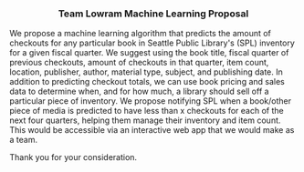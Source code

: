 
### <p style="text-align: center;">Team Lowram Machine Learning Proposal</p>

We propose a machine learning algorithm that predicts the amount of checkouts for any particular book in Seattle Public Library's (SPL) inventory for a given fiscal quarter. We suggest using the book title, fiscal quarter of previous checkouts, amount of checkouts in that quarter, item count, location, publisher, author, material type, subject, and publishing date. In addition to predicting checkout totals, we can use book pricing and sales data to determine when, and for how much, a library should sell off a particular piece of inventory. We propose notifying SPL when a book/other piece of media is predicted to have less than x checkouts for each of the next four quarters, helping them manage their inventory and item count. This would be accessible via an interactive web app that we would make as a team.

Thank you for your consideration.

